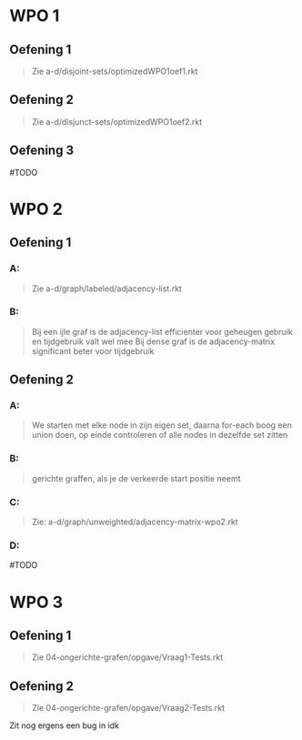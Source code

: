# WPO 1
## Oefening 1
> Zie a-d/disjoint-sets/optimizedWPO1oef1.rkt

## Oefening 2
> Zie a-d/disjunct-sets/optimizedWPO1oef2.rkt

## Oefening 3
#TODO 

# WPO 2
## Oefening 1
### A:
> Zie a-d/graph/labeled/adjacency-list.rkt

### B:
> Bij een ijle graf is de adjacency-list efficienter voor geheugen gebruik en tijdgebruik valt wel mee
> Bij dense graf is de adjacency-matrix significant beter voor tijdgebruik

## Oefening 2
### A:
> We starten met elke node in zijn eigen set, daarna for-each boog een union doen, op einde controleren of alle nodes in dezelfde set zitten

### B:
> gerichte graffen, als je de verkeerde start positie neemt

### C:
> Zie: a-d/graph/unweighted/adjacency-matrix-wpo2.rkt

### D:
#TODO 
# WPO 3

## Oefening 1
> Zie 04-ongerichte-grafen/opgave/Vraag1-Tests.rkt 

## Oefening 2
> Zie 04-ongerichte-grafen/opgave/Vraag2-Tests.rkt 

Zit nog ergens een bug in idk
